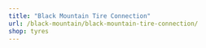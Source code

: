 ```yaml
---
title: "Black Mountain Tire Connection"
url: /black-mountain/black-mountain-tire-connection/
shop: tyres
---
```

